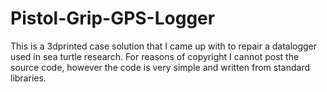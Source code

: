 # Pistol-Grip-GPS-Logger
This is a 3dprinted case solution that I came up with to repair a datalogger used in sea turtle research.
For reasons of copyright I cannot post the source code, however the code is very simple and written from standard libraries.


